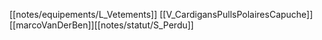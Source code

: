 [[notes/equipements/L_Vetements]] [[V_CardigansPullsPolairesCapuche]] [[marcoVanDerBen]][[notes/statut/S_Perdu]]